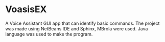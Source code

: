 # VoasisEX
A Voice Assistant GUI app that can identify basic commands. The project was made using NetBeans IDE and Sphinx, MBrola were used. Java language was used to make the program.
